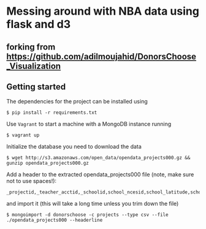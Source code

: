 # Messing around with NBA data using flask and d3
## forking from https://github.com/adilmoujahid/DonorsChoose_Visualization

## Getting started

The dependencies for the project can be installed using

    $ pip install -r requirements.txt

Use ``Vagrant`` to start a machine with a MongoDB instance running

    $ vagrant up

Initialize the database you need to download the data

    $ wget http://s3.amazonaws.com/open_data/opendata_projects000.gz && gunzip opendata_projects000.gz

Add a header to the extracted opendata_projects000 file (note, make sure not to use spaces!):
	
	_projectid,_teacher_acctid,_schoolid,school_ncesid,school_latitude,school_longitude,school_city,school_state,school_zip,school_metro,school_district,school_county,school_charter,school_magnet,school_year_round,school_nlns,school_kipp,school_charter_ready_promise,teacher_prefix,teacher_teach_for_america,teacher_ny_teaching_fellow,primary_focus_subject,primary_focus_area,secondary_focus_subject,secondary_focus_area,resource_type,poverty_level,grade_level,vendor_shipping_charges,sales_tax,payment_processing_charges,fulfillment_labor_materials,total_price_excluding_optional_support,total_price_including_optional_support,students_reached,total_donations,num_donors,eligible_double_your_impact_match,eligible_almost_home_match,funding_status,date_posted,date_completed,date_thank_you_packet_mailed,date_expiration

and import it (this will take a long time unless you trim down the file)

    $ mongoimport -d donorschoose -c projects --type csv --file ./opendata_projects000 --headerline
